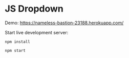 # JS Dropdown

Demo: https://nameless-bastion-23188.herokuapp.com/

Start live development server:

`npm install`

`npm start`
